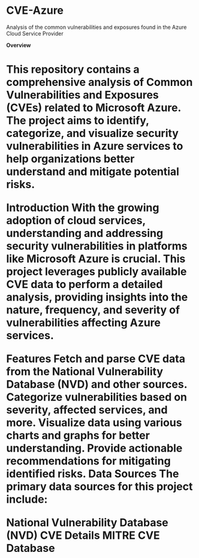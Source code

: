 # CVE-Azure
Analysis of the common vulnerabilities and exposures found in the Azure Cloud Service Provider

**Overview**<h1>
This repository contains a comprehensive analysis of Common Vulnerabilities and Exposures (CVEs) related to Microsoft Azure. The project aims to identify, categorize, and visualize security vulnerabilities in Azure services to help organizations better understand and mitigate potential risks.


**Introduction**
With the growing adoption of cloud services, understanding and addressing security vulnerabilities in platforms like Microsoft Azure is crucial. This project leverages publicly available CVE data to perform a detailed analysis, providing insights into the nature, frequency, and severity of vulnerabilities affecting Azure services.

**Features**
Fetch and parse CVE data from the National Vulnerability Database (NVD) and other sources.
Categorize vulnerabilities based on severity, affected services, and more.
Visualize data using various charts and graphs for better understanding.
Provide actionable recommendations for mitigating identified risks.
Data Sources
The primary data sources for this project include:

National Vulnerability Database (NVD)
CVE Details
MITRE CVE Database
